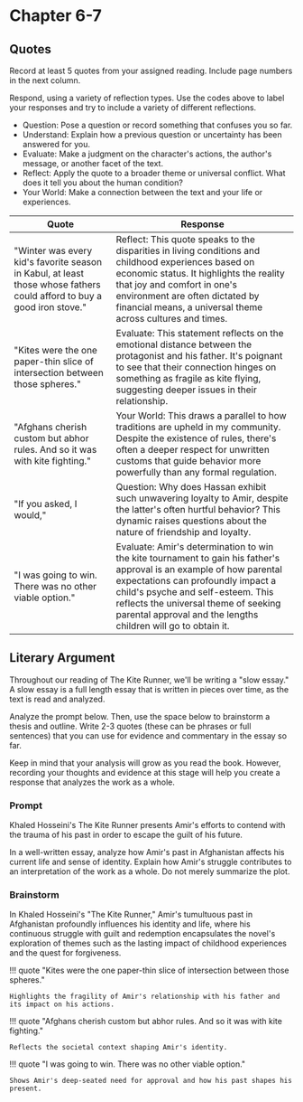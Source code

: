 # Chapter 6-7

## Quotes

Record at least 5 quotes from your assigned reading. Include page numbers in the next column.

Respond, using a variety of reflection types. Use the codes above to label your responses and try to include a variety of different reflections.

- Question: Pose a question or record something that confuses you so far.
- Understand: Explain how a previous question or uncertainty has been answered for you.
- Evaluate: Make a judgment on the character's actions, the author's message, or another facet of the text.
- Reflect: Apply the quote to a broader theme or universal conflict. What does it tell you about the human condition?
- Your World: Make a connection between the text and your life or experiences.

| Quote                                                                                                                  | Response                                                                                                                                                                                                                                                                                                 |
|------------------------------------------------------------------------------------------------------------------------|----------------------------------------------------------------------------------------------------------------------------------------------------------------------------------------------------------------------------------------------------------------------------------------------------------|
| "Winter was every kid's favorite season in Kabul, at least those whose fathers could afford to buy a good iron stove." | Reflect: This quote speaks to the disparities in living conditions and childhood experiences based on economic status. It highlights the reality that joy and comfort in one's environment are often dictated by financial means, a universal theme across cultures and times.                           |
| "Kites were the one paper-thin slice of intersection between those spheres."                                           | Evaluate: This statement reflects on the emotional distance between the protagonist and his father. It's poignant to see that their connection hinges on something as fragile as kite flying, suggesting deeper issues in their relationship.                                                            |
| "Afghans cherish custom but abhor rules. And so it was with kite fighting."                                            | Your World: This draws a parallel to how traditions are upheld in my community. Despite the existence of rules, there's often a deeper respect for unwritten customs that guide behavior more powerfully than any formal regulation.                                                                     | 
| "If you asked, I would,"                                                                                               | Question: Why does Hassan exhibit such unwavering loyalty to Amir, despite the latter's often hurtful behavior? This dynamic raises questions about the nature of friendship and loyalty.                                                                                                                |
| "I was going to win. There was no other viable option."                                                                | Evaluate: Amir's determination to win the kite tournament to gain his father's approval is an example of how parental expectations can profoundly impact a child's psyche and self-esteem. This reflects the universal theme of seeking parental approval and the lengths children will go to obtain it. |

## Literary Argument

Throughout our reading of The Kite Runner, we'll be writing a "slow essay." A slow essay is a full length essay that is written in pieces over time, as the text is read and analyzed.

Analyze the prompt below. Then, use the space below to brainstorm a thesis and outline. Write 2-3 quotes (these can be phrases or full sentences) that you can use for evidence and commentary in the essay so far.

Keep in mind that your analysis will grow as you read the book. However, recording your thoughts and evidence at this stage will help you create a response that analyzes the work as a whole.

### Prompt
Khaled Hosseini's The Kite Runner presents Amir's efforts to contend with the trauma of his past in order to escape the guilt of his future.

In a well-written essay, analyze how Amir's past in Afghanistan affects his current life and sense of identity. Explain how Amir's struggle contributes to an interpretation of the work as a whole. Do not merely summarize the plot.

### Brainstorm

In Khaled Hosseini's "The Kite Runner," Amir's tumultuous past in Afghanistan profoundly influences his identity and life, where his continuous struggle with guilt and redemption encapsulates the novel's exploration of themes such as the lasting impact of childhood experiences and the quest for forgiveness.

!!! quote
    "Kites were the one paper-thin slice of intersection between those spheres."

    Highlights the fragility of Amir's relationship with his father and its impact on his actions.

!!! quote
    "Afghans cherish custom but abhor rules. And so it was with kite fighting." 

    Reflects the societal context shaping Amir's identity.

!!! quote
    "I was going to win. There was no other viable option."

    Shows Amir's deep-seated need for approval and how his past shapes his present.
